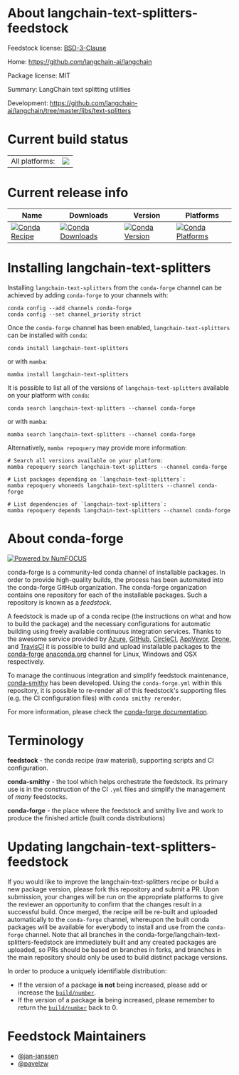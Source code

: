 About langchain-text-splitters-feedstock
========================================

Feedstock license: [BSD-3-Clause](https://github.com/conda-forge/langchain-text-splitters-feedstock/blob/main/LICENSE.txt)

Home: https://github.com/langchain-ai/langchain

Package license: MIT

Summary: LangChain text splitting utilities

Development: https://github.com/langchain-ai/langchain/tree/master/libs/text-splitters

Current build status
====================


<table><tr><td>All platforms:</td>
    <td>
      <a href="https://dev.azure.com/conda-forge/feedstock-builds/_build/latest?definitionId=21761&branchName=main">
        <img src="https://dev.azure.com/conda-forge/feedstock-builds/_apis/build/status/langchain-text-splitters-feedstock?branchName=main">
      </a>
    </td>
  </tr>
</table>

Current release info
====================

| Name | Downloads | Version | Platforms |
| --- | --- | --- | --- |
| [![Conda Recipe](https://img.shields.io/badge/recipe-langchain--text--splitters-green.svg)](https://anaconda.org/conda-forge/langchain-text-splitters) | [![Conda Downloads](https://img.shields.io/conda/dn/conda-forge/langchain-text-splitters.svg)](https://anaconda.org/conda-forge/langchain-text-splitters) | [![Conda Version](https://img.shields.io/conda/vn/conda-forge/langchain-text-splitters.svg)](https://anaconda.org/conda-forge/langchain-text-splitters) | [![Conda Platforms](https://img.shields.io/conda/pn/conda-forge/langchain-text-splitters.svg)](https://anaconda.org/conda-forge/langchain-text-splitters) |

Installing langchain-text-splitters
===================================

Installing `langchain-text-splitters` from the `conda-forge` channel can be achieved by adding `conda-forge` to your channels with:

```
conda config --add channels conda-forge
conda config --set channel_priority strict
```

Once the `conda-forge` channel has been enabled, `langchain-text-splitters` can be installed with `conda`:

```
conda install langchain-text-splitters
```

or with `mamba`:

```
mamba install langchain-text-splitters
```

It is possible to list all of the versions of `langchain-text-splitters` available on your platform with `conda`:

```
conda search langchain-text-splitters --channel conda-forge
```

or with `mamba`:

```
mamba search langchain-text-splitters --channel conda-forge
```

Alternatively, `mamba repoquery` may provide more information:

```
# Search all versions available on your platform:
mamba repoquery search langchain-text-splitters --channel conda-forge

# List packages depending on `langchain-text-splitters`:
mamba repoquery whoneeds langchain-text-splitters --channel conda-forge

# List dependencies of `langchain-text-splitters`:
mamba repoquery depends langchain-text-splitters --channel conda-forge
```


About conda-forge
=================

[![Powered by
NumFOCUS](https://img.shields.io/badge/powered%20by-NumFOCUS-orange.svg?style=flat&colorA=E1523D&colorB=007D8A)](https://numfocus.org)

conda-forge is a community-led conda channel of installable packages.
In order to provide high-quality builds, the process has been automated into the
conda-forge GitHub organization. The conda-forge organization contains one repository
for each of the installable packages. Such a repository is known as a *feedstock*.

A feedstock is made up of a conda recipe (the instructions on what and how to build
the package) and the necessary configurations for automatic building using freely
available continuous integration services. Thanks to the awesome service provided by
[Azure](https://azure.microsoft.com/en-us/services/devops/), [GitHub](https://github.com/),
[CircleCI](https://circleci.com/), [AppVeyor](https://www.appveyor.com/),
[Drone](https://cloud.drone.io/welcome), and [TravisCI](https://travis-ci.com/)
it is possible to build and upload installable packages to the
[conda-forge](https://anaconda.org/conda-forge) [anaconda.org](https://anaconda.org/)
channel for Linux, Windows and OSX respectively.

To manage the continuous integration and simplify feedstock maintenance,
[conda-smithy](https://github.com/conda-forge/conda-smithy) has been developed.
Using the ``conda-forge.yml`` within this repository, it is possible to re-render all of
this feedstock's supporting files (e.g. the CI configuration files) with ``conda smithy rerender``.

For more information, please check the [conda-forge documentation](https://conda-forge.org/docs/).

Terminology
===========

**feedstock** - the conda recipe (raw material), supporting scripts and CI configuration.

**conda-smithy** - the tool which helps orchestrate the feedstock.
                   Its primary use is in the construction of the CI ``.yml`` files
                   and simplify the management of *many* feedstocks.

**conda-forge** - the place where the feedstock and smithy live and work to
                  produce the finished article (built conda distributions)


Updating langchain-text-splitters-feedstock
===========================================

If you would like to improve the langchain-text-splitters recipe or build a new
package version, please fork this repository and submit a PR. Upon submission,
your changes will be run on the appropriate platforms to give the reviewer an
opportunity to confirm that the changes result in a successful build. Once
merged, the recipe will be re-built and uploaded automatically to the
`conda-forge` channel, whereupon the built conda packages will be available for
everybody to install and use from the `conda-forge` channel.
Note that all branches in the conda-forge/langchain-text-splitters-feedstock are
immediately built and any created packages are uploaded, so PRs should be based
on branches in forks, and branches in the main repository should only be used to
build distinct package versions.

In order to produce a uniquely identifiable distribution:
 * If the version of a package **is not** being increased, please add or increase
   the [``build/number``](https://docs.conda.io/projects/conda-build/en/latest/resources/define-metadata.html#build-number-and-string).
 * If the version of a package **is** being increased, please remember to return
   the [``build/number``](https://docs.conda.io/projects/conda-build/en/latest/resources/define-metadata.html#build-number-and-string)
   back to 0.

Feedstock Maintainers
=====================

* [@jan-janssen](https://github.com/jan-janssen/)
* [@pavelzw](https://github.com/pavelzw/)

